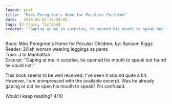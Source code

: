 ```yaml
---
layout: post
title:  "Miss Peregrine's Home for Peculiar Children"
date:   2015-06-03 19:50:02
tags: [J-train, fiction]
excerpt: "'Gaping at me in surprise, he opened his mouth to speak but found he could not.'"
---
```

Book: Miss Peregrine's Home for Peculiar Children; by: Ransom Riggs  
Reader: 20ish woman wearing leggings as pants  
Train: J to Manhattan  
Excerpt: "Gaping at me in surprise, he opened his mouth to speak but found he could not."

This book seems to be well received; I've seen it around quite a bit. However, I am unimpressed with the available excerpt. Was he already gaping or did he open his mouth to speak? I'm confused.

Would I keep reading? 4/10
